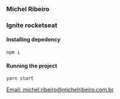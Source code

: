 ### Michel Ribeiro

### Ignite rocketseat
#### Installing depedency

```
npm i
```

#### Running the project

```
yarn start
```

[Email: michel.ribeiro@michelribeiro.com.br](mailto:michel.ribeiro@michelribeiro.com.br)